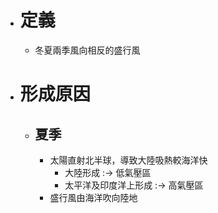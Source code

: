 - # 定義
	- 冬夏兩季風向相反的盛行風
- # 形成原因
	- ## 夏季
		- 太陽直射北半球，導致大陸吸熱較海洋快
			- 大陸形成 :-> 低氣壓區
			- 太平洋及印度洋上形成 :-> 高氣壓區
		- 盛行風由海洋吹向陸地